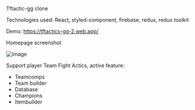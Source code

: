 Tftactic-gg clone

Technologies used: React, styled-component, firebase, redux, redux toolkit

Demo: https://tftactics-gg-2.web.app/

Homepage screenshot

![image](https://github.com/pdkhanh3011/tftactics0523/assets/82632380/8947494f-86ce-45eb-b4d4-891aea636402)

Support player Team Fight Actics, active feature:
- Teamcomps
- Team builder
- Database
- Champions
- Itembuilder
